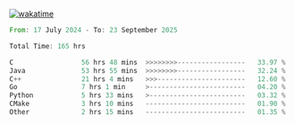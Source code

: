 [![wakatime](https://wakatime.com/badge/user/5970ac98-85fb-4bfd-a7d8-142e7d5bd274.svg)](https://wakatime.com/@5970ac98-85fb-4bfd-a7d8-142e7d5bd274)

<!--START_SECTION:waka-->

```rust
From: 17 July 2024 - To: 23 September 2025

Total Time: 165 hrs

C                 56 hrs 48 mins  >>>>>>>>-----------------   33.97 %
Java              53 hrs 55 mins  >>>>>>>>-----------------   32.24 %
C++               21 hrs 4 mins   >>>----------------------   12.60 %
Go                7 hrs 1 min     >------------------------   04.20 %
Python            5 hrs 33 mins   >------------------------   03.32 %
CMake             3 hrs 10 mins   -------------------------   01.90 %
Other             2 hrs 15 mins   -------------------------   01.35 %
```

<!--END_SECTION:waka-->
